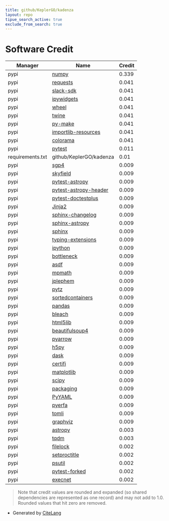 ```yaml
---
title: github/KeplerGO/kadenza
layout: repo
tipue_search_active: true
exclude_from_search: true
---
```

# Software Credit

|Manager|Name|Credit|
|-------|----|------|
|pypi|[numpy](https://www.numpy.org)|0.339|
|pypi|[requests](https://pypi.org/project/requests)|0.041|
|pypi|[slack-sdk](https://pypi.org/project/slack-sdk)|0.041|
|pypi|[ipywidgets](https://pypi.org/project/ipywidgets)|0.041|
|pypi|[wheel](https://pypi.org/project/wheel)|0.041|
|pypi|[twine](https://pypi.org/project/twine)|0.041|
|pypi|[py-make](https://pypi.org/project/py-make)|0.041|
|pypi|[importlib-resources](https://pypi.org/project/importlib-resources)|0.041|
|pypi|[colorama](https://pypi.org/project/colorama)|0.041|
|pypi|[pytest](https://pypi.org/project/pytest)|0.011|
|requirements.txt|github/KeplerGO/kadenza|0.01|
|pypi|[sgp4](https://github.com/brandon-rhodes/python-sgp4)|0.009|
|pypi|[skyfield](http://github.com/brandon-rhodes/python-skyfield/)|0.009|
|pypi|[pytest-astropy](https://github.com/astropy/pytest-astropy)|0.009|
|pypi|[pytest-astropy-header](https://pypi.org/project/pytest-astropy-header)|0.009|
|pypi|[pytest-doctestplus](https://pypi.org/project/pytest-doctestplus)|0.009|
|pypi|[Jinja2](https://pypi.org/project/Jinja2)|0.009|
|pypi|[sphinx-changelog](https://pypi.org/project/sphinx-changelog)|0.009|
|pypi|[sphinx-astropy](https://pypi.org/project/sphinx-astropy)|0.009|
|pypi|[sphinx](https://pypi.org/project/sphinx)|0.009|
|pypi|[typing-extensions](https://pypi.org/project/typing-extensions)|0.009|
|pypi|[ipython](https://pypi.org/project/ipython)|0.009|
|pypi|[bottleneck](https://pypi.org/project/bottleneck)|0.009|
|pypi|[asdf](https://pypi.org/project/asdf)|0.009|
|pypi|[mpmath](https://pypi.org/project/mpmath)|0.009|
|pypi|[jplephem](https://pypi.org/project/jplephem)|0.009|
|pypi|[pytz](https://pypi.org/project/pytz)|0.009|
|pypi|[sortedcontainers](https://pypi.org/project/sortedcontainers)|0.009|
|pypi|[pandas](https://pypi.org/project/pandas)|0.009|
|pypi|[bleach](https://pypi.org/project/bleach)|0.009|
|pypi|[html5lib](https://pypi.org/project/html5lib)|0.009|
|pypi|[beautifulsoup4](https://pypi.org/project/beautifulsoup4)|0.009|
|pypi|[pyarrow](https://pypi.org/project/pyarrow)|0.009|
|pypi|[h5py](https://pypi.org/project/h5py)|0.009|
|pypi|[dask](https://pypi.org/project/dask)|0.009|
|pypi|[certifi](https://pypi.org/project/certifi)|0.009|
|pypi|[matplotlib](https://pypi.org/project/matplotlib)|0.009|
|pypi|[scipy](https://pypi.org/project/scipy)|0.009|
|pypi|[packaging](https://pypi.org/project/packaging)|0.009|
|pypi|[PyYAML](https://pypi.org/project/PyYAML)|0.009|
|pypi|[pyerfa](https://pypi.org/project/pyerfa)|0.009|
|pypi|[tomli](https://pypi.org/project/tomli)|0.009|
|pypi|[graphviz](https://pypi.org/project/graphviz)|0.009|
|pypi|[astropy](http://astropy.org)|0.003|
|pypi|[tqdm](https://tqdm.github.io)|0.003|
|pypi|[filelock](https://pypi.org/project/filelock)|0.002|
|pypi|[setproctitle](https://pypi.org/project/setproctitle)|0.002|
|pypi|[psutil](https://pypi.org/project/psutil)|0.002|
|pypi|[pytest-forked](https://pypi.org/project/pytest-forked)|0.002|
|pypi|[execnet](https://pypi.org/project/execnet)|0.002|


> Note that credit values are rounded and expanded (so shared dependencies are represented as one record) and may not add to 1.0. Rounded values that hit zero are removed.


- Generated by [CiteLang](https://github.com/vsoch/citelang)
